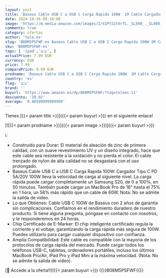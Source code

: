 ```yaml
---
layout: post
title: 'Baseus Cable USB C a USB C Carga Rapida 100W  1M Cable Cargador Tipo C PD 5A QC 4.0  Nylon Cable USBC para de Movil Android  MacBook Air/Pro  iPad Pro 12.9/11/Air/Mini  Samsung Galaxy S22/21/20'
date: 2024-10-26 09:10:08
image: 'https://m.media-amazon.com/images/I/41PtS1t6rfL._SL500_._SL400_.jpg'
comments: true
category: ofertas
author: 'tole.es'
slug: 'B08M5PSFWF-es Baseus Cable USB C a USB C Carga Rapida 100W 1M Cable...'
sku: 'B08M5PSFWF-es'
tags: [ 'ipad','🇪🇸', ]
actualPrice: 7.99 EUR
currency: EUR
price: 7.99
comparePrice: 9.99 EUR
prodname: 'Baseus Cable USB C a USB C Carga Rapida 100W  1M Cable Cargador Tipo C PD 5A QC 4.0  Nylon Cable USBC para de Movil Android  MacBook Air/Pro  iPad Pro 12.9/11/Air/Mini  Samsung Galaxy S22/21/20'
country: 'es'
flag: '🇪🇸'
brand: ''
buyurl: 'https://www.amazon.es/dp/B08M5PSFWF/?tag=tolees-21'
descuento: '20.02'
average: '8.80599999999999'
---
```


Tienes [{{< param title >}}]({{< param buyurl >}}) en el siguiente enlace!

[![{{< param prodname >}}]({{< param image >}})]({{< param buyurl >}})

ℹ️:

- Construido para Durar: El material de aleación de zinc de primera calidad, con un suave revestimiento UV y un diseño integrado, hace que este cable sea resistente a la oxidación y no pierda el color. El cable trenzado de nylon de alta calidad no se desgastará con el uso prolongado.
- Baseus Cable USB C a USB C Carga Rapida 100W: Cargador Tipo C PD 5A/20V 100W lleva la velocidad de carga al siguiente nivel. La carga rápida puede cargar completamente un Samsung S20, de 0 a 100%, en 50 minutos. También puede cargar un MacBook Pro de 16" hasta el 75% en 1 hora, un 58% más rápido que un cable de 60W. Nota: No se admite la salida de vídeo.
- Lo que Obtienes: Cable USB C 100W de Baseus con 2 años de garantía sin complicaciones. Confiamos en el rendimiento duradero de nuestro producto. Si tiene alguna pregunta, póngase en contacto con nosotros, y le responderemos en 24 horas.
- Chip Certificado de E-Marker: El chip inteligente certificado regula la corriente y el voltaje, garantizando la carga rápida más segura de 100W. Puedes utilizarlo para cargar cualquier dispositivo con confianza.
- Amplia Compatibilidad: Este cable es compatible con la mayoría de los protocolos de carga rápida del mercado. Puede cargar todos los teléfonos USB-C, tabletas, ordenadores portátiles, incluso los últimos MacBook Pro/Air, iPad Pro y iPad Mini a la máxima velocidad. (Nota: No se admite la salida de vídeo).

[🛒 Accede a la oferta!!]({{< param buyurl >}})
{{<world>}}B08M5PSFWF{{</world>}}
